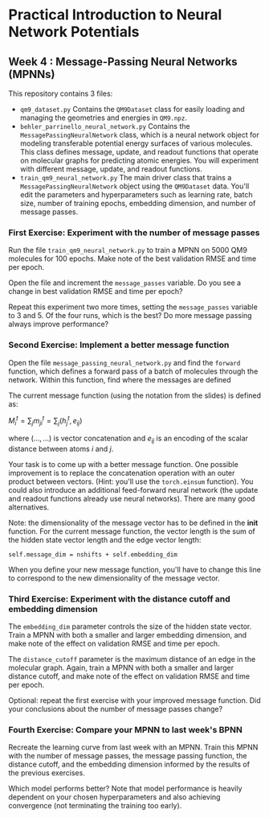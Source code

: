 # Practical Introduction to Neural Network Potentials
## Week 4 : Message-Passing Neural Networks (MPNNs)

This repository contains 3 files:

* `qm9_dataset.py` Contains the `QM9Dataset` class for easily loading and managing the geometries and energies in `QM9.npz`.
* `behler_parrinello_neural_network.py` Contains the `MessagePassingNeuralNetwork` class, which is a neural network object for modeling transferable potential energy surfaces of various molecules. This class defines message, update, and readout functions that operate on molecular graphs for predicting atomic energies. You will experiment with different message, update, and readout functions.
* `train_qm9_neural_network.py` The main driver class that trains a `MessagePassingNeuralNetwork` object using the `QM9Dataset` data. You'll edit the parameters and hyperparameters such as learning rate, batch size, number of training epochs, embedding dimension, and number of message passes.

### First Exercise: Experiment with the number of message passes

Run the file `train_qm9_neural_network.py` to train a MPNN on 5000 QM9 molecules for 100 epochs.
Make note of the best validation RMSE and time per epoch.

Open the file and increment the `message_passes` variable.
Do you see a change in best validation RMSE and time per epoch?

Repeat this experiment two more times, setting the `message_passes` variable to 3 and 5.
Of the four runs, which is the best?
Do more message passing always improve performance?

### Second Exercise: Implement a better message function

Open the file `message_passing_neural_network.py` and find the `forward` function, which defines a 
forward pass of a batch of molecules through the network.
Within this function, find where the messages are defined

The current message function (using the notation from the slides) is defined as:

$M_{i}^{t} = \sum_{j} m_{ji}^{t} = \sum_{j} (h_{j}^{t}, e_{ij})$

where $(... , ...)$ is vector concatenation and $e_{ij}$ is an encoding of the scalar distance between atoms $i$ and $j$.

Your task is to come up with a better message function.
One possible improvement is to replace the concatenation operation with an outer product between vectors. (Hint: you'll use the `torch.einsum` function).
You could also introduce an additional feed-forward neural network (the update and readout functions already use neural networks). There are many good alternatives.

Note: the dimensionality of the message vector has to be defined in the __init__ function.
For the current message function, the vector length is the sum of the hidden state vector length and the edge vector length:
```
self.message_dim = nshifts + self.embedding_dim
```
When you define your new message function, you'll have to change this line to correspond to the new dimensionality of the message vector.


### Third Exercise: Experiment with the distance cutoff and embedding dimension

The `embedding_dim` parameter controls the size of the hidden state vector.
Train a MPNN with both a smaller and larger embedding dimension, and make note of the effect on validation RMSE and time per epoch.

The `distance_cutoff` parameter is the maximum distance of an edge in the molecular graph.
Again, train a MPNN with both a smaller and larger distance cutoff, and make note of the effect on validation RMSE and time per epoch.

Optional: repeat the first exercise with your improved message function.
Did your conclusions about the number of message passes change?

### Fourth Exercise: Compare your MPNN to last week's BPNN

Recreate the learning curve from last week with an MPNN.
Train this MPNN with the number of message passes, the message passing function, the distance cutoff, and the embedding dimension informed by the results of the previous exercises.

Which model performs better?
Note that model performance is heavily dependent on your chosen hyperparameters and also achieving convergence (not terminating the training too early).
